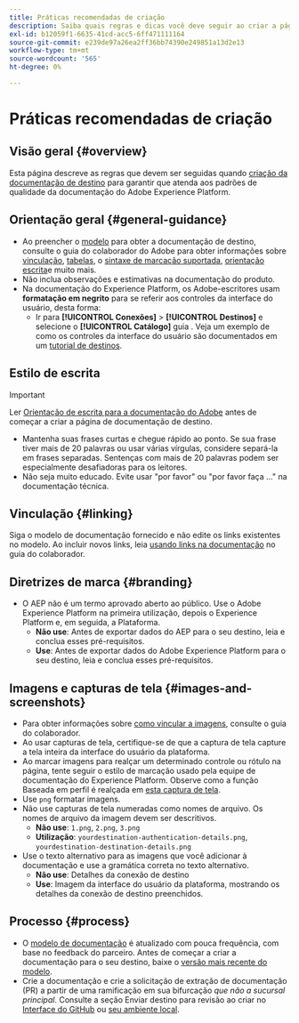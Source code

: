 ```yaml
---
title: Práticas recomendadas de criação
description: Saiba quais regras e dicas você deve seguir ao criar a página de documentação de destino, para garantir que ela atenda aos padrões de qualidade da documentação do Adobe Experience Platform.
exl-id: b12059f1-6635-41cd-acc5-6ff471111164
source-git-commit: e239de97a26ea2ff36bb74390e249851a13d2e13
workflow-type: tm+mt
source-wordcount: '565'
ht-degree: 0%

---
```


# Práticas recomendadas de criação

## Visão geral {#overview}

Esta página descreve as regras que devem ser seguidas quando [criação da documentação de destino](./documentation-instructions.md) para garantir que atenda aos padrões de qualidade da documentação do Adobe Experience Platform.

## Orientação geral {#general-guidance}

* Ao preencher o [modelo](./self-service-template.md) para obter a documentação de destino, consulte o guia do colaborador do Adobe para obter informações sobre [vinculação](https://experienceleague.adobe.com/docs/contributor/contributor-guide/writing-essentials/linking.html?lang=en), [tabelas](https://experienceleague.adobe.com/docs/contributor/contributor-guide/writing-essentials/markdown.html?lang=en#tables), o [sintaxe de marcação suportada](https://experienceleague.adobe.com/docs/contributor/contributor-guide/writing-essentials/markdown.html?lang=en), [orientação escrita](https://experienceleague.adobe.com/docs/contributor/contributor-guide/writing-essentials/general-writing-guidance.html?lang=en)e muito mais.
* Não inclua observações e estimativas na documentação do produto.
* Na documentação do Experience Platform, os Adobe-escritores usam **formatação em negrito** para se referir aos controles da interface do usuário, desta forma:
   * Ir para **[!UICONTROL Conexões]** > **[!UICONTROL Destinos]** e selecione o **[!UICONTROL Catálogo]** guia . Veja um exemplo de como os controles da interface do usuário são documentados em um [tutorial de destinos](https://experienceleague.adobe.com/docs/experience-platform/destinations/ui/activate/activate-batch-profile-destinations.html?lang=en#select-destination).

## Estilo de escrita

>[!IMPORTANT]
>
>Ler [Orientação de escrita para a documentação do Adobe](https://experienceleague.adobe.com/docs/contributor/contributor-guide/writing-essentials/general-writing-guidance.html?lang=en) antes de começar a criar a página de documentação de destino.

* Mantenha suas frases curtas e chegue rápido ao ponto. Se sua frase tiver mais de 20 palavras ou usar várias vírgulas, considere separá-la em frases separadas. Sentenças com mais de 20 palavras podem ser especialmente desafiadoras para os leitores.
* Não seja muito educado. Evite usar &quot;por favor&quot; ou &quot;por favor faça ...&quot; na documentação técnica.

## Vinculação {#linking}

Siga o modelo de documentação fornecido e não edite os links existentes no modelo. Ao incluir novos links, leia [usando links na documentação](https://experienceleague.adobe.com/docs/contributor/contributor-guide/writing-essentials/linking.html?lang=en) no guia do colaborador.

## Diretrizes de marca {#branding}

* O AEP não é um termo aprovado aberto ao público. Use o Adobe Experience Platform na primeira utilização, depois o Experience Platform e, em seguida, a Plataforma.
   * **Não use**: Antes de exportar dados do AEP para o seu destino, leia e conclua esses pré-requisitos.
   * **Use**: Antes de exportar dados do Adobe Experience Platform para o seu destino, leia e conclua esses pré-requisitos.

## Imagens e capturas de tela {#images-and-screenshots}

* Para obter informações sobre [como vincular a imagens](https://experienceleague.adobe.com/docs/contributor/contributor-guide/writing-essentials/markdown.html?lang=en#images), consulte o guia do colaborador.
* Ao usar capturas de tela, certifique-se de que a captura de tela capture a tela inteira da interface do usuário da plataforma.
* Ao marcar imagens para realçar um determinado controle ou rótulo na página, tente seguir o estilo de marcação usado pela equipe de documentação do Experience Platform. Observe como a função Baseada em perfil é realçada em [esta captura de tela](/help/destinations/catalog/cloud-storage/amazon-s3.md#export-type-frequency).
* Use `png` formatar imagens.
* Não use capturas de tela numeradas como nomes de arquivo. Os nomes de arquivo da imagem devem ser descritivos.
   * **Não use**: `1.png`, `2.png`, `3.png`
   * **Utilização**: `yourdestination-authentication-details.png`, `yourdestination-destination-details.png`
* Use o texto alternativo para as imagens que você adicionar à documentação e use a gramática correta no texto alternativo.
   * **Não use**: Detalhes da conexão de destino
   * **Use**: Imagem da interface do usuário da plataforma, mostrando os detalhes da conexão de destino preenchidos.

## Processo {#process}

* O [modelo de documentação](./self-service-template.md) é atualizado com pouca frequência, com base no feedback do parceiro. Antes de começar a criar a documentação para o seu destino, baixe o [versão mais recente do modelo](../assets/docs-framework/yourdestination-template.zip).
* Crie a documentação e crie a solicitação de extração de documentação (PR) a partir de uma ramificação em sua bifurcação *que não a sucursal principal*. Consulte a seção Enviar destino para revisão ao criar no [Interface do GitHub](./use-github-interface-to-create-documentation.md#submit-review) ou [seu ambiente local](./work-in-local-environment.md#submit-review).
